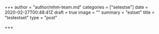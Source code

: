 +++
author = "author/mhm-team.md"
categories = ["setestse"]
date = 2020-02-27T00:48:41Z
draft = true
image = ""
summary = "estset"
title = "testestset"
type = "post"

+++
